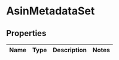 # AsinMetadataSet

## Properties
Name | Type | Description | Notes
------------ | ------------- | ------------- | -------------
